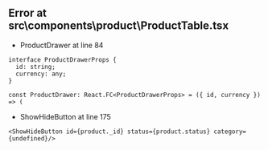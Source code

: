 ## Error at src\components\product\ProductTable.tsx

- ProductDrawer at line 84
```
interface ProductDrawerProps {
  id: string;
  currency: any; 
}

const ProductDrawer: React.FC<ProductDrawerProps> = ({ id, currency }) => (
```

- ShowHideButton at line 175
```
<ShowHideButton id={product._id} status={product.status} category={undefined}/>
```